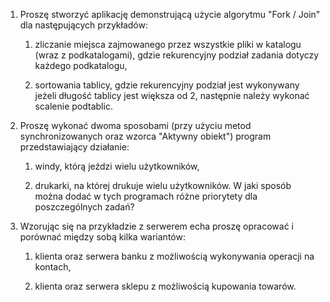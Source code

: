 1. Proszę stworzyć aplikację demonstrującą użycie algorytmu "Fork / Join" dla
   następujących przykładów:

    1. zliczanie miejsca zajmowanego przez wszystkie pliki w katalogu (wraz z
       podkatalogami), gdzie rekurencyjny podział zadania dotyczy każdego
       podkatalogu,

    2. sortowania tablicy, gdzie rekurencyjny podział jest wykonywany jeżeli długość
       tablicy jest większa od 2, następnie należy wykonać scalenie podtablic.

2. Proszę wykonać dwoma sposobami (przy użyciu metod synchronizowanych oraz wzorca
   "Aktywny obiekt") program przedstawiający działanie:

    1. windy, którą jeździ wielu użytkowników, 

    2. drukarki, na której drukuje wielu użytkowników.  W jaki sposób można dodać w
       tych programach różne priorytety dla poszczególnych zadań?

3. Wzorując się na przykładzie z serwerem echa proszę opracować i porównać między
   sobą kilka wariantów:

    1. klienta oraz serwera banku z możliwością wykonywania operacji na kontach,

    2. klienta oraz serwera sklepu z możliwością kupowania towarów.
